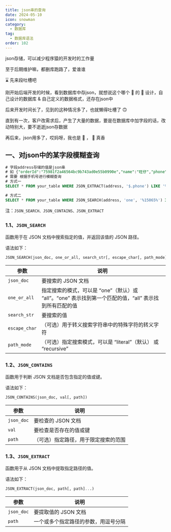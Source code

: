 ```yaml
---
title: json串的查询
date: 2024-05-10
icon: snowman
category:
  - 数据库
tag:
  - 数据库语法
order: 102
---
```


json存储，可以减少程序猿的开发时的工作量

至于后期维护嘛，都删库跑路了，爱谁谁

<!-- more -->

:hourglass: 先来段吐槽吧

刚开始后端开发的时候，看到数据库中存json，就想说这个哪个 :pig: 的 :shit: 设计，自己设计的数据库 & 自己定义的数据格式，还存在json中

后来开发时间长了，见到的这种情况多了，也就懒得吐槽了 :upside_down_face:

直到有一次，客户改需求后，产生了大量的数据，要是在数据库中加字段的话，改动特别大，要不逝逝json存数据

再后来，json用多了，哎妈呀，我也是 :pig: ， :shit: 真香

## 一、对json中的某字段模糊查询

```sql
# 字段address存储的值是json串
# 如 {"orderId":"75981f2a46564bc9b743ad0e55b0990e","name":"旺仔","phone":"13295488888","area":"北京市/北京市/东城区","address":"11"}
# 需要 根据手机号进行模糊查询
# 方式一
SELECT * FROM your_table WHERE JSON_EXTRACT(address, '$.phone') LIKE '%15065%';

# 方式二
SELECT * FROM your_table WHERE JSON_SEARCH(address, 'one', '%15065%') IS NOT NULL;
```

注：`JSON_SEARCH、JSON_CONTAINS、JSON_EXTRACT`


### 1.1、`JSON_SEARCH`
函数用于在 JSON 文档中搜索指定的值，并返回该值的 JSON 路径。

语法如下：

```sql
JSON_SEARCH(json_doc, one_or_all, search_str[, escape_char[, path_mode]])
```
参数 | 说明
-- | --
`json_doc` |要搜索的 JSON 文档
`one_or_all` |指定搜索的模式，可以是 “one”（默认）或 “all”。“one” 表示找到第一个匹配的值，“all” 表示找到所有匹配的值
`search_str` |要搜索的值
`escape_char` |（可选）用于转义搜索字符串中的特殊字符的转义字符
`path_mode` |（可选）指定搜索模式，可以是 “literal”（默认） 或 “recursive”

### 1.2、`JSON_CONTAINS` 

函数用于判断 JSON 文档是否包含指定的值或键。

语法如下：

```sql
JSON_CONTAINS(json_doc, val[, path])
```

参数 | 说明
-- | --
`json_doc`| 要检查的 JSON 文档
`val`| 要检查是否存在的值或键
`path`| （可选）指定路径，用于限定搜索的范围

### 1.3、`JSON_EXTRACT`

函数用于从 JSON 文档中提取指定路径的值。

语法如下：

```sql
JSON_EXTRACT(json_doc, path[, path]...)
```

参数 | 说明
-- | --
`json_doc` | 要提取值的 JSON 文档
`path` | 一个或多个指定路径的参数，用逗号分隔

